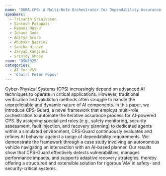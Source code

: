 ```yaml
---
name: 'DURA‑CPS: A Multi‑Role Orchestrator for Dependability Assurance in LLM‑Enabled Cyber‑Physical Systems'
speakers:
  - Trisanth Srinivasan
  - Santosh Patapati
  - Himani Musku
  - Idhant Gode
  - Aditya Arora
  - Abubakr Nazriev
  - Sanika Hirave
  - Zaryab Kanjiani
  - Srinjoy Ghose
room: 'DSN2025'
categories:
  - AI for V&V
  - 'Chair: Peter Popov'
---
```


Cyber-Physical Systems (CPS) increasingly depend on
advanced AI techniques to operate in critical applications.
However, traditional verification and validation methods
often struggle to handle the unpredictable and dynamic
nature of AI components. In this paper, we introduce
CPS-Guard, a novel framework that employs multi-role
orchestration to automate the iterative assurance process
for AI-powered CPS. By assigning specialized roles (e.g.,
safety monitoring, security assessment, fault injection,
and recovery planning) to dedicated agents within a
simulated environment, CPS-Guard continuously evaluates and
refines AI behavior against a range of dependability
requirements. We demonstrate the framework through a case
study involving an autonomous vehicle navigating an
intersection with an AI-based planner. Our results show
that CPS-Guard effectively detects vulnerabilities, manages
performance impacts, and supports adaptive recovery
strategies, thereby offering a structured and extensible
solution for rigorous V&V in safety- and security-critical
systems.
